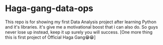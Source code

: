 # Haga-gang-data-ops
This repo is for showing my first Data Analysis project after learning Python and it's libraries. it's give me a motivational boost that i can also do. So guys never lose up instead, keep it up surely you will success. [One more thing this is first project of Official Haga Gang😁😁]
